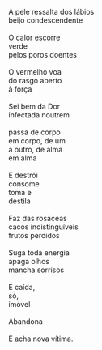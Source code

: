 A pele ressalta dos lábios
\
beijo condescendente
\
\
O calor escorre
\
verde
\
pelos poros doentes
\
\
O vermelho voa
\
do rasgo aberto
\
à força
\
\
Sei bem da Dor
\
infectada noutrem
\
\
passa de corpo
\
em corpo, de um
\
a outro, de alma
\
em alma
\
\
E destrói
\
consome
\
toma e
\
destila
\
\
Faz das rosáceas
\
cacos indistinguíveis
\
frutos perdidos
\
\
Suga toda energia
\
apaga olhos
\
mancha sorrisos
\
\
E caída,
\
só,
\
imóvel
\
\
Abandona
\
\
E acha nova vítima.

